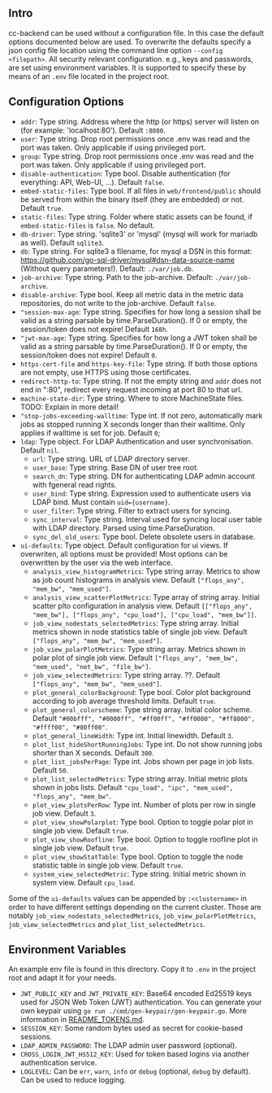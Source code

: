 ## Intro

cc-backend can be used without a configuration file. In this case the default
options documented below are used. To overwrite the defaults specify a json
config file location using the command line option `--config <filepath>`.
All security relevant configuration. e.g., keys and passwords, are set using environment variables. It is supported to specify these by means of an `.env` file located in the project root.

## Configuration Options

* `addr`: Type string.  Address where the http (or https) server will listen on (for example: 'localhost:80'). Default `:8080`.
* `user`: Type string. Drop root permissions once .env was read and the port was taken. Only applicable if using privileged port.
* `group`: Type string.  Drop root permissions once .env was read and the port was taken. Only applicable if using privileged port.
* `disable-authentication`: Type bool.  Disable authentication (for everything: API, Web-UI, ...). Default `false`.
* `embed-static-files`: Type bool. If all files in `web/frontend/public` should be served from within the binary itself (they are embedded) or not. Default `true`.
* `static-files`: Type string. Folder where static assets can be found, if `embed-static-files` is `false`. No default.
* `db-driver`: Type string. 'sqlite3' or 'mysql' (mysql will work for mariadb as well). Default `sqlite3`.
* `db`: Type string. For sqlite3 a filename, for mysql a DSN in this format: https://github.com/go-sql-driver/mysql#dsn-data-source-name (Without query parameters!). Default: `./var/job.db`.
* `job-archive`: Type string. Path to the job-archive. Default: `./var/job-archive`.
* `disable-archive`: Type bool. Keep all metric data in the metric data repositories, do not write to the job-archive. Default `false`.
* `"session-max-age`: Type string. Specifies for how long a session shall be valid  as a string parsable by time.ParseDuration(). If 0 or empty, the session/token does not expire! Default `168h`.
* `"jwt-max-age`: Type string. Specifies for how long a JWT token shall be valid  as a string parsable by time.ParseDuration(). If 0 or empty, the session/token does not expire! Default `0`.
* `https-cert-file` and `https-key-file`: Type string. If both those options are not empty, use HTTPS using those certificates.
* `redirect-http-to`: Type string. If not the empty string and `addr` does not end in ":80", redirect every request incoming at port 80 to that url.
* `machine-state-dir`: Type string. Where to store MachineState files. TODO: Explain in more detail!
* `"stop-jobs-exceeding-walltime`: Type int. If not zero, automatically mark jobs as stopped running X seconds longer than their walltime. Only applies if walltime is set for job. Default `0`;
* `ldap`: Type object. For LDAP Authentication and user synchronisation. Default `nil`.
   - `url`: Type string.  URL of LDAP directory server.
   - `user_base`: Type string. Base DN of user tree root.
   - `search_dn`: Type string. DN for authenticating LDAP admin account with fgeneral read rights.
   - `user_bind`: Type string. Expression used to authenticate users via LDAP bind. Must contain `uid={username}`.
   - `user_filter`: Type string. Filter to extract users for syncing.
   - `sync_interval`: Type string. Interval used for syncing local user table with LDAP directory. Parsed using time.ParseDuration.
   - `sync_del_old_users`: Type bool. Delete obsolete users in database.
* `ui-defaults`: Type object. Default configuration for ui views. If overwriten, all options  must be provided! Most options can be overwritten by the user via the web interface.
   - `analysis_view_histogramMetrics`: Type string array. Metrics to show as job count histograms in analysis view. Default `["flops_any", "mem_bw", "mem_used"]`.
   - `analysis_view_scatterPlotMetrics`: Type array of string array. Initial scatter plto configuration in analysis view. Default `[["flops_any", "mem_bw"], ["flops_any", "cpu_load"], ["cpu_load", "mem_bw"]]`.
   - `job_view_nodestats_selectedMetrics`: Type string array. Initial metrics shown in node statistics table of single job view. Default `["flops_any", "mem_bw", "mem_used"]`.
   - `job_view_polarPlotMetrics`: Type string array. Metrics shown in polar plot of single job view. Default `["flops_any", "mem_bw", "mem_used", "net_bw", "file_bw"]`.
   - `job_view_selectedMetrics`: Type string array. ??. Default `["flops_any", "mem_bw", "mem_used"]`.
   - `plot_general_colorBackground`: Type bool. Color plot background according to job average threshold limits. Default `true`.
   - `plot_general_colorscheme`: Type string array. Initial color scheme. Default `"#00bfff", "#0000ff", "#ff00ff", "#ff0000", "#ff8000", "#ffff00", "#80ff00"`.
   - `plot_general_lineWidth`: Type int. Initial linewidth. Default `3`.
   - `plot_list_hideShortRunningJobs`: Type int. Do not show running jobs shorter than X seconds. Default `300`.
   - `plot_list_jobsPerPage`: Type int. Jobs shown per page in job lists. Default `50`.
   - `plot_list_selectedMetrics`: Type string array. Initial metric plots shown in jobs lists. Default `"cpu_load", "ipc", "mem_used", "flops_any", "mem_bw"`.
   - `plot_view_plotsPerRow`: Type int. Number of plots per row in single job view. Default `3`.
   - `plot_view_showPolarplot`: Type bool. Option to toggle polar plot in single job view. Default `true`.
   - `plot_view_showRoofline`: Type bool. Option to toggle roofline plot in single job view. Default `true`.
   - `plot_view_showStatTable`: Type bool. Option to toggle the node statistic table in single job view. Default `true`.
   - `system_view_selectedMetric`: Type string. Initial metric shown in system view. Default `cpu_load`.

Some of the `ui-defaults` values can be appended by `:<clustername>` in order to have different settings depending on the current cluster. Those are notably `job_view_nodestats_selectedMetrics`, `job_view_polarPlotMetrics`, `job_view_selectedMetrics` and `plot_list_selectedMetrics`.

## Environment Variables

An example env file is found in this directory. Copy it to `.env` in the project root and adapt it for your needs.

* `JWT_PUBLIC_KEY` and `JWT_PRIVATE_KEY`: Base64 encoded Ed25519 keys used for JSON Web Token (JWT) authentication. You can generate your own keypair using `go run ./cmd/gen-keypair/gen-keypair.go`. More information in [README_TOKENS.md](./README_TOKENS.md).
* `SESSION_KEY`: Some random bytes used as secret for cookie-based sessions.
* `LDAP_ADMIN_PASSWORD`: The LDAP admin user password (optional).
* `CROSS_LOGIN_JWT_HS512_KEY`: Used for token based logins via another authentication service.
* `LOGLEVEL`: Can be `err`, `warn`, `info` or `debug` (optional, `debug` by default). Can be used to reduce logging.
